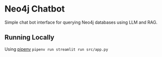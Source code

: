 # Neo4j Chatbot
Simple chat bot interface for querying Neo4j databases using LLM and RAG.

## Running Locally
Using [pipenv](https://pypi.org/project/pipenv/)
`pipenv run streamlit run src/app.py`